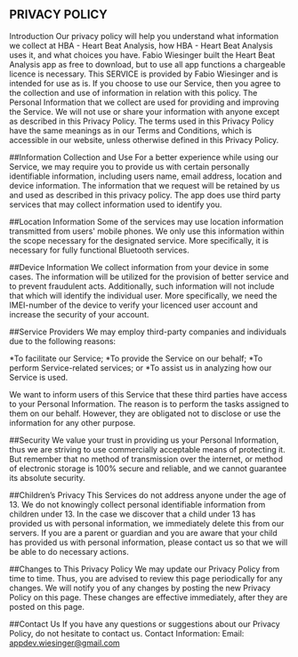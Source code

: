 PRIVACY POLICY
--------------

Introduction
Our privacy policy will help you understand what information we collect at HBA - Heart Beat Analysis, how HBA - Heart Beat Analysis uses it, and what choices you have. Fabio Wiesinger built the Heart Beat Analysis app as free to download, but to use all app functions a chargeable licence is necessary. This SERVICE is provided by Fabio Wiesinger and is intended for use as is. If you choose to use our Service, then you agree to the collection and use of information in relation with this policy. The Personal Information that we collect are used for providing and improving the Service. We will not use or share your information with anyone except as described in this Privacy Policy.
The terms used in this Privacy Policy have the same meanings as in our Terms and Conditions, which is accessible in our website, unless otherwise defined in this Privacy Policy.

##Information Collection and Use
For a better experience while using our Service, we may require you to provide us with certain personally identifiable information, including users name, email address, location and device information. The information that we request will be retained by us and used as described in this privacy policy.
The app does use third party services that may collect information used to identify you.

##Location Information
Some of the services may use location information transmitted from users' mobile phones. We only use this information within the scope necessary for the designated service. More specifically, it is necessary for fully functional Bluetooth services. 

##Device Information
We collect information from your device in some cases. The information will be utilized for the provision of better service and to prevent fraudulent acts. Additionally, such information will not include that which will identify the individual user. More specifically, we need the IMEI-number of the device to verify your licenced user account and increase the security of your account. 

##Service Providers
We may employ third-party companies and individuals due to the following reasons:

*To facilitate our Service;
*To provide the Service on our behalf;
*To perform Service-related services; or
*To assist us in analyzing how our Service is used.

We want to inform users of this Service that these third parties have access to your Personal Information. The reason is to perform the tasks assigned to them on our behalf. However, they are obligated not to disclose or use the information for any other purpose.

##Security
We value your trust in providing us your Personal Information, thus we are striving to use commercially acceptable means of protecting it. But remember that no method of transmission over the internet, or method of electronic storage is 100% secure and reliable, and we cannot guarantee its absolute security.

##Children’s Privacy
This Services do not address anyone under the age of 13. We do not knowingly collect personal identifiable information from children under 13. In the case we discover that a child under 13 has provided us with personal information, we immediately delete this from our servers. If you are a parent or guardian and you are aware that your child has provided us with personal information, please contact us so that we will be able to do necessary actions.

##Changes to This Privacy Policy
We may update our Privacy Policy from time to time. Thus, you are advised to review this page periodically for any changes. We will notify you of any changes by posting the new Privacy Policy on this page. These changes are effective immediately, after they are posted on this page.

##Contact Us
If you have any questions or suggestions about our Privacy Policy, do not hesitate to contact us.
Contact Information:
Email: appdev.wiesinger@gmail.com
